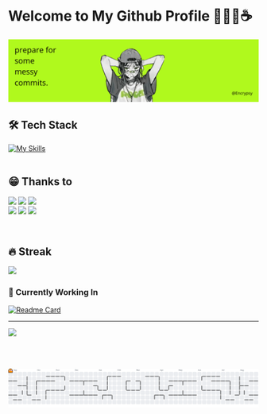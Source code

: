 # Welcome to My Github Profile 👩🏻‍💻☕️

![Header](img/bannerlagi.png)

## 🛠️ Tech Stack
[![My Skills](https://skillicons.dev/icons?i=html,css,js,figma,react,tailwind,svg,vite,pnpm,mysql&theme=light)](https://skillicons.dev)
<br><br>
## 😁 Thanks to
![](https://img.shields.io/badge/ChatGPT-74aa9c?style=for-the-badge&logo=openai&logoColor=white) ![](https://img.shields.io/badge/freecodecamp-27273D?style=for-the-badge&logo=freecodecamp&logoColor=white)
![](https://img.shields.io/badge/W3Schools-04AA6D?style=for-the-badge&logo=W3Schools&logoColor=white)
<br>
![](https://img.shields.io/badge/YouTube-FF0000?style=for-the-badge&logo=youtube&logoColor=white) ![](https://img.shields.io/badge/Google_chrome-4285F4?style=for-the-badge&logo=Google-chrome&logoColor=white) ![](https://img.shields.io/badge/Spotify-1ED760?&style=for-the-badge&logo=spotify&logoColor=white) 

<br>

## 🔥 Streak
![](https://nirzak-streak-stats.vercel.app/?user=Encrypsy&theme=light&hide_border=false) 

### 🧠 Currently Working In
[![Readme Card](https://github-readme-stats.vercel.app/api/pin/?username=SoraaAi&repo=Learnity&show_owner=true&theme=light)](https://github.com/SoraaAi/Learnity)

---
[![](https://visitcount.itsvg.in/api?id=Encrypsy&icon=7&color=0)](https://visitcount.itsvg.in)




<br><br>

<picture>
  <source media="(prefers-color-scheme: dark)" srcset="https://raw.githubusercontent.com/Encrypsy/Encrypsy/output/pacman-contribution-graph-dark.svg">
  <source media="(prefers-color-scheme: light)" srcset="https://raw.githubusercontent.com/Encrypsy/Encrypsy/output/pacman-contribution-graph.svg">
  <img alt="pacman contribution graph" src="https://raw.githubusercontent.com/Encrypsy/Encrypsy/output/pacman-contribution-graph.svg">
</picture>

